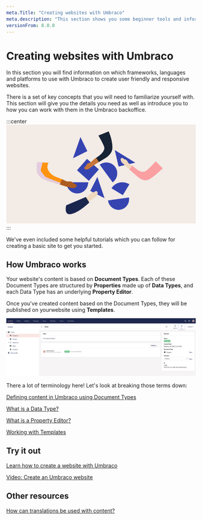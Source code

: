 ```yaml
---
meta.Title: "Creating websites with Umbraco" 
meta.description: "This section shows you some beginner tools and information to get you started with Umbraco. From making a local installation to extending the backoffice."
versionFrom: 8.0.0
---
```


# Creating websites with Umbraco

In this section you will find information on which frameworks, languages and platforms to use with Umbraco to create user friendly and responsive websites.

There is a set of key concepts that you will need to familiarize yourself with. This section will give you the details you need as well as introduce you to how you can work with them in the Umbraco backoffice.

:::center
![Umbraco tree image](images/flexible_Email_hero_780x405px.png)
:::

We've even included some helpful tutorials which you can follow for creating a basic site to get you started.

## How Umbraco works

Your website's content is based on **Document Types**. Each of these Document Types are structured by **Properties** made up of **Data Types**, and each Data Type has an underlying **Property Editor**.

Once you've created content based on the Document Types, they will be published on yourwebsite using **Templates**.

![Example of tree content structure](images/contentstructure.png)

There a lot of terminology here! Let's look at breaking those terms down:

[Defining content in Umbraco using Document Types](../../Fundamentals/Data/Defining-content)

[What is a Data Type?](../../Fundamentals/Data/Data-Types)

[What is a Property Editor?](../../Fundamentals/Backoffice/Property-Editors/Built-in-Property-Editors/)

[Working with Templates](../../Fundamentals/Design/Templates/)

## Try it out

[Learn how to create a website with Umbraco](../../Tutorials/Creating-Basic-Site/)

[Video: Create an Umbraco website](https://umbraco.tv/videos/umbraco-v8/implementor/fundamentals/creating-an-umbraco-website/)

## Other resources

[How can translations be used with content?](../../Fundamentals/Backoffice/Variants)
